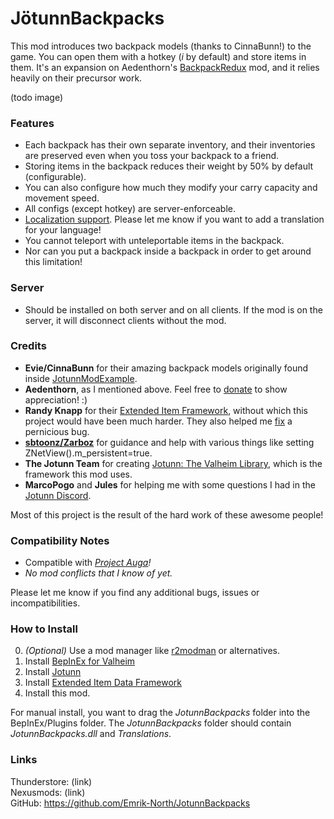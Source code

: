 # JötunnBackpacks

This mod introduces two backpack models (thanks to CinnaBunn!) to the game. You can open them with a hotkey (_i_ by default) and store items in them. It's an expansion on Aedenthorn's [BackpackRedux](https://www.nexusmods.com/valheim/mods/1333) mod, and it relies heavily on their precursor work.

(todo image)

### Features
* Each backpack has their own separate inventory, and their inventories are preserved even when you toss your backpack to a friend.
* Storing items in the backpack reduces their weight by 50% by default (configurable).
* You can also configure how much they modify your carry capacity and movement speed.
* All configs (except hotkey) are server-enforceable.
* [Localization support](https://valheim-modding.github.io/Jotunn/tutorials/localization.html#example-json-file). Please let me know if you want to add a translation for your language!
* You cannot teleport with unteleportable items in the backpack.
* Nor can you put a backpack inside a backpack in order to get around this limitation!

### Server
* Should be installed on both server and on all clients. If the mod is on the server, it will disconnect clients without the mod.

### Credits
 * **Evie/CinnaBunn** for their amazing backpack models originally found inside [JotunnModExample](https://github.com/Valheim-Modding/JotunnModExample/tree/master/JotunnModExample/AssetsEmbedded).
 * **Aedenthorn**, as I mentioned above. Feel free to [donate](https://www.nexusmods.com/valheim/users/18901754) to show appreciation! :)
 * **Randy Knapp** for their [Extended Item Framework](https://github.com/RandyKnapp/ValheimMods/tree/main/ExtendedItemDataFramework), without which this project would have been much harder. They also helped me [fix](https://github.com/RandyKnapp/ValheimMods/blob/77e98e3cf0cacc43d9812659f12fd5fcb3154d8d/EquipmentAndQuickSlots/InventoryGrid_Patch.cs#L10) a pernicious bug.
 * **[sbtoonz/Zarboz](https://github.com/VMP-Valheim/Back_packs)** for guidance and help with various things like setting ZNetView().m_persistent=true.
 * **The Jotunn Team** for creating [Jotunn: The Valheim Library](https://valheim-modding.github.io/Jotunn/index.html), which is the framework this mod uses.
 * **MarcoPogo** and **Jules** for helping me with some questions I had in the [Jotunn Discord](https://discord.gg/DdUt6g7gyA).

Most of this project is the result of the hard work of these awesome people!

### Compatibility Notes
 * Compatible with _[Project Auga](https://projectauga.com/)!_
 * _No mod conflicts that I know of yet._

Please let me know if you find any additional bugs, issues or incompatibilities.

### How to Install
0. _(Optional)_ Use a mod manager like [r2modman](https://valheim.thunderstore.io/package/ebkr/r2modman/) or alternatives.
1. Install [BepInEx for Valheim](https://valheim.thunderstore.io/package/denikson/BepInExPack_Valheim/)
2. Install [Jotunn](https://valheim.thunderstore.io/package/ValheimModding/Jotunn/)
3. Install [Extended Item Data Framework](https://valheim.thunderstore.io/package/RandyKnapp/ExtendedItemDataFramework/)
4. Install this mod.

For manual install, you want to drag the _JotunnBackpacks_ folder into the BepInEx/Plugins folder. The _JotunnBackpacks_ folder should contain _JotunnBackpacks.dll_ and _Translations_.

### Links
Thunderstore: (link)  
Nexusmods: (link)  
GitHub: https://github.com/Emrik-North/JotunnBackpacks  
